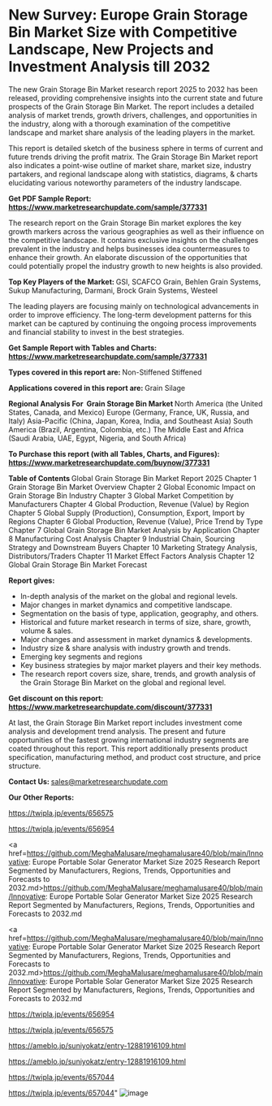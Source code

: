 # New Survey: Europe Grain Storage Bin Market Size with Competitive Landscape, New Projects and Investment Analysis till 2032

The new Grain Storage Bin Market research report 2025 to 2032 has been released, providing comprehensive insights into the current state and future prospects of the Grain Storage Bin Market. The report includes a detailed analysis of market trends, growth drivers, challenges, and opportunities in the industry, along with a thorough examination of the competitive landscape and market share analysis of the leading players in the market.

This report is detailed sketch of the business sphere in terms of current and future trends driving the profit matrix. The Grain Storage Bin Market report also indicates a point-wise outline of market share, market size, industry partakers, and regional landscape along with statistics, diagrams, &amp; charts elucidating various noteworthy parameters of the industry landscape.

<strong><b>Get PDF Sample Report: <a href=https://www.marketresearchupdate.com/sample/377331>https://www.marketresearchupdate.com/sample/377331</a></b></strong>

The research report on the Grain Storage Bin market explores the key growth markers across the various geographies as well as their influence on the competitive landscape. It contains exclusive insights on the challenges prevalent in the industry and helps businesses idea countermeasures to enhance their growth. An elaborate discussion of the opportunities that could potentially propel the industry growth to new heights is also provided.

<strong><b>Top Key Players of the Market:
</b></strong>GSI, SCAFCO Grain, Behlen Grain Systems, Sukup Manufacturing, Darmani, Brock Grain Systems, Westeel<strong><b>
</b></strong>

The leading players are focusing mainly on technological advancements in order to improve efficiency. The long-term development patterns for this market can be captured by continuing the ongoing process improvements and financial stability to invest in the best strategies.

<strong><b>Get Sample Report with Tables and Charts: <a href=https://www.marketresearchupdate.com/sample/377331>https://www.marketresearchupdate.com/sample/377331</a></b></strong>

<strong><b>Types covered in this report are:
</b></strong>Non-Stiffened
Stiffened<strong><b>
</b></strong>

<strong><b>Applications covered in this report are:
</b></strong>Grain
Silage<strong><b>
</b></strong>

<strong><b>Regional Analysis For  Grain Storage Bin Market</b></strong><strong><b>
</b></strong>North America (the United States, Canada, and Mexico)
Europe (Germany, France, UK, Russia, and Italy)
Asia-Pacific (China, Japan, Korea, India, and Southeast Asia)
South America (Brazil, Argentina, Colombia, etc.)
The Middle East and Africa (Saudi Arabia, UAE, Egypt, Nigeria, and South Africa)

<strong><b>To Purchase this report (with all Tables, Charts, and Figures): <a href=https://www.marketresearchupdate.com/buynow/377331>https://www.marketresearchupdate.com/buynow/377331</a></b></strong>

<strong><b>Table of Contents</b></strong><strong><b>
</b></strong>Global Grain Storage Bin Market Report 2025
Chapter 1 Grain Storage Bin Market Overview
Chapter 2 Global Economic Impact on Grain Storage Bin Industry
Chapter 3 Global Market Competition by Manufacturers
Chapter 4 Global Production, Revenue (Value) by Region
Chapter 5 Global Supply (Production), Consumption, Export, Import by Regions
Chapter 6 Global Production, Revenue (Value), Price Trend by Type
Chapter 7 Global Grain Storage Bin Market Analysis by Application
Chapter 8 Manufacturing Cost Analysis
Chapter 9 Industrial Chain, Sourcing Strategy and Downstream Buyers
Chapter 10 Marketing Strategy Analysis, Distributors/Traders
Chapter 11 Market Effect Factors Analysis
Chapter 12 Global Grain Storage Bin Market Forecast

<strong><b>Report gives:</b></strong>

- In-depth analysis of the market on the global and regional levels.
- Major changes in market dynamics and competitive landscape.
- Segmentation on the basis of type, application, geography, and others.
- Historical and future market research in terms of size, share, growth, volume &amp; sales.
- Major changes and assessment in market dynamics &amp; developments.
- Industry size &amp; share analysis with industry growth and trends.
- Emerging key segments and regions
- Key business strategies by major market players and their key methods.
- The research report covers size, share, trends, and growth analysis of the Grain Storage Bin Market on the global and regional level.

<strong><b>Get discount on this report: <a href=https://www.marketresearchupdate.com/discount/377331>https://www.marketresearchupdate.com/discount/377331</a></b></strong>

At last, the Grain Storage Bin Market report includes investment come analysis and development trend analysis. The present and future opportunities of the fastest growing international industry segments are coated throughout this report. This report additionally presents product specification, manufacturing method, and product cost structure, and price structure.

<strong><b>Contact Us:
</b></strong>sales@marketresearchupdate.com

<strong>Our Other Reports:</strong>

<a href=https://twipla.jp/events/656575>https://twipla.jp/events/656575</a>

<a href=https://twipla.jp/events/656954>https://twipla.jp/events/656954</a>

<a href=https://github.com/MeghaMalusare/meghamalusare40/blob/main/Innovative: Europe Portable Solar Generator Market Size 2025 Research Report Segmented by Manufacturers, Regions, Trends, Opportunities and Forecasts to 2032.md>https://github.com/MeghaMalusare/meghamalusare40/blob/main/Innovative: Europe Portable Solar Generator Market Size 2025 Research Report Segmented by Manufacturers, Regions, Trends, Opportunities and Forecasts to 2032.md</a>

<a href=https://github.com/MeghaMalusare/meghamalusare40/blob/main/Innovative: Europe Portable Solar Generator Market Size 2025 Research Report Segmented by Manufacturers, Regions, Trends, Opportunities and Forecasts to 2032.md>https://github.com/MeghaMalusare/meghamalusare40/blob/main/Innovative: Europe Portable Solar Generator Market Size 2025 Research Report Segmented by Manufacturers, Regions, Trends, Opportunities and Forecasts to 2032.md</a>

<a href=https://twipla.jp/events/656954>https://twipla.jp/events/656954</a>

<a href=https://twipla.jp/events/656575>https://twipla.jp/events/656575</a>

<a href=https://ameblo.jp/suniyokatz/entry-12881916109.html>https://ameblo.jp/suniyokatz/entry-12881916109.html</a>

<a href=https://ameblo.jp/suniyokatz/entry-12881916109.html>https://ameblo.jp/suniyokatz/entry-12881916109.html</a>

<a href=https://twipla.jp/events/657044>https://twipla.jp/events/657044</a>

<a href=https://twipla.jp/events/657044>https://twipla.jp/events/657044</a>"
![image](https://github.com/user-attachments/assets/d9910632-d46a-403e-833f-fc945fcf089e)
